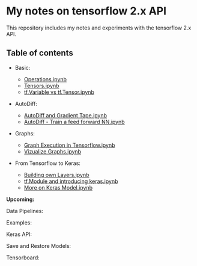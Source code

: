 # My notes on tensorflow 2.x API

This repository includes my notes and experiments with the tensorflow 2.x API.

## Table of contents


* Basic:
    * [Operations.ipynb](https://github.com/mandalbiswadip/Tensorflow_two_notes/blob/master/Basic/Operations.ipynb)
    * [Tensors.ipynb](https://github.com/mandalbiswadip/Tensorflow_two_notes/blob/master/Basic/Tensors.ipynb)
    * [tf.Variable vs tf.Tensor.ipynb](https://github.com/mandalbiswadip/Tensorflow_two_notes/blob/master/Basic/tf.Variable%20vs%20tf.Tensor.ipynb)

* AutoDiff:
    * [AutoDiff and Gradient Tape.ipynb](https://github.com/mandalbiswadip/Tensorflow_two_notes/blob/master/AutoDiff/AutoDiff%20and%20Gradient%20Tape.ipynb)
    * [AutoDiff - Train a feed forward NN.ipynb](https://github.com/mandalbiswadip/Tensorflow_two_notes/blob/master/AutoDiff/AutoDiff%20-%20Train%20a%20feed%20forward%20NN.ipynb)

* Graphs:
    * [Graph Execution in Tensorflow.ipynb](https://github.com/mandalbiswadip/Tensorflow_two_notes/blob/master/Graphs/Graph%20Execution%20with%20tf.function.ipynb)
    * [Vizualize Graphs.ipynb](https://github.com/mandalbiswadip/Tensorflow_two_notes/blob/master/Graphs/Vizualize%20Graphs.ipynb)

* From Tensorflow to Keras:
    * [Building own Layers.ipynb](https://github.com/mandalbiswadip/Tensorflow_two_notes/blob/master/From%20Tensorflow%20to%20Keras/Building%20own%20Layers.ipynb)
    * [tf.Module and introducing keras.ipynb](https://github.com/mandalbiswadip/Tensorflow_two_notes/blob/master/From%20Tensorflow%20to%20Keras/tf.Module%20and%20introducing%20keras.ipynb)
    * [More on Keras Model.ipynb](https://github.com/mandalbiswadip/Tensorflow_two_notes/blob/master/From%20Tensorflow%20to%20Keras/More%20on%20Keras%20Model.ipynb)

**Upcoming:**

Data Pipelines:

Examples:

Keras API:

Save and Restore Models:

Tensorboard:



